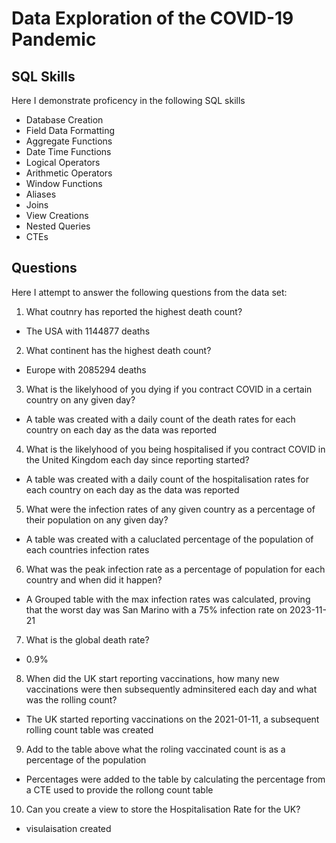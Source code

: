 # Data Exploration of the COVID-19 Pandemic 

## SQL Skills 

Here I demonstrate proficency in the following SQL skills
- Database Creation
- Field Data Formatting
- Aggregate Functions
- Date Time Functions
- Logical Operators
- Arithmetic Operators
- Window Functions
- Aliases
- Joins
- View Creations
- Nested Queries
- CTEs

## Questions

Here I attempt to answer the following questions from the data set:

1. What coutnry has reported the highest death count?
- The USA with 1144877 deaths
2. What continent has the highest death count?
- Europe with 2085294 deaths
3. What is the likelyhood of you dying if you contract COVID in a certain country on any given day?
- A table was created with a daily count of the death rates for each country on each day as the data was reported
4. What is the likelyhood of you being hospitalised if you contract COVID in the United Kingdom each day since reporting started?
- A table was created with a daily count of the hospitalisation rates for each country on each day as the data was reported
5. What were the infection rates of any given country as a percentage of their population on any given day?
- A table was created with a caluclated percentage of the population of each countries infection rates
6. What was the peak infection rate as a percentage of population for each country and when did it happen?
- A Grouped table with the max infection rates was calculated, proving that the worst day was San Marino with a 75% infection rate on 2023-11-21
7. What is the global death rate?
- 0.9%
8. When did the UK start reporting vaccinations, how many new vaccinations were then subsequently adminsitered each day and what was the rolling count?
- The UK started reporting vaccinations on the 2021-01-11, a subsequent rolling count table was created
9. Add to the table above what the roling vaccinated count is as a percentage of the population
- Percentages were added to the table by calculating the percentage from a CTE used to provide the rollong count table
10. Can you create a view to store the Hospitalisation Rate for the UK?
- visulaisation created
